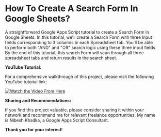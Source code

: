 # How To Create A Search Form In Google Sheets?

A straightforward Google Apps Script tutorial to create a Search Form In Google Sheets. In this tutorial, we'll create a Search Form with three Input fields corresponding to 3 columns in each Spreadsheet tab. You'll be able to perform both "AND" and "OR" search logic using these three input fields. By the end of this tutorial, this search Form will scan through all three spreadsheet tabs and return results in the search sheet.


**YouTube Tutorial:**

For a comprehensive walkthrough of this project, please visit the following YouTube tutorial link:

[![Watch the Video From Here](https://nibeshkhadka.com/wp-content/uploads/2024/02/Search-Form-Thumbnail-1.png)](https://youtu.be/FkYW2oEbEQk)


**Sharing and Recommendations:**

If you find this project valuable, please consider sharing it within your network and recommend me for relevant freelance opportunities. My name is Nibesh Khadka, a Google Apps Script Consultant.

**Thank you for your interest!**